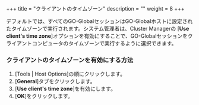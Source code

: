 
+++
title = "クライアントのタイムゾーン"
description = ""
weight = 8
+++

デフォルトでは、すべてのGO-GlobalセッションはGO-Globalホストに設定されたタイムゾーンで実行されます。システム管理者は、Cluster Managerの [**Use client's time zone**]オプションを有効にすることで、GO-Globalセッションをクライアントコンピュータのタイムゾーンで実行するように選択できます。

### クライアントのタイムゾーンを有効にする方法

1. [Tools | Host Options]の順にクリックします。
2. [**General**]タブをクリックします。
3. [**Use client's time zone**]を有効にします。
4. [**OK**]をクリックします。
